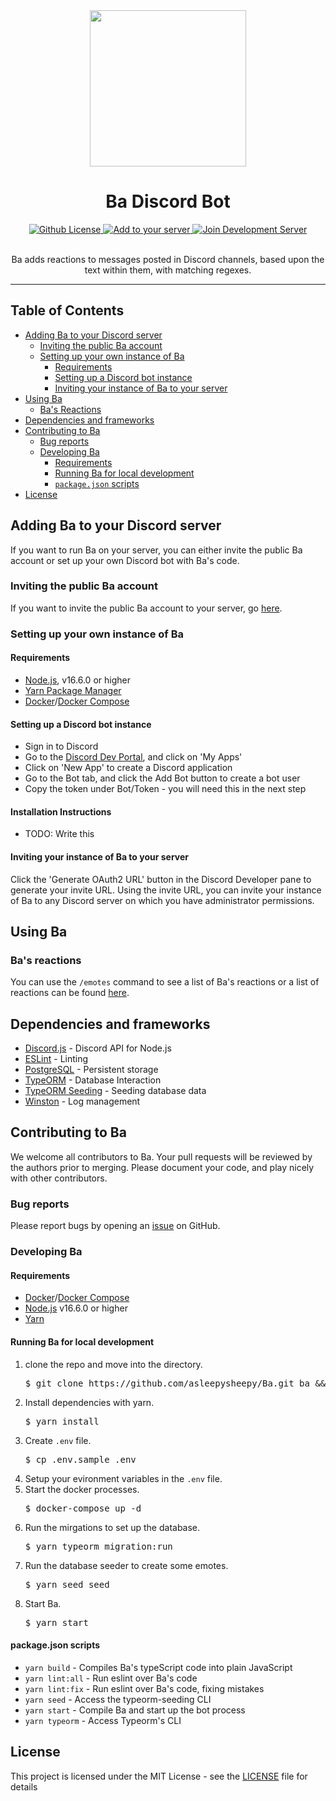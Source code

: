 <div align="center">
  <img src="https://cdn.discordapp.com/avatars/432729863820935172/efb04ebd24e45bed1d50e6dd52589cfc.png?size=1024" height="250" />
  <h1>Ba Discord Bot</h1>

  <a href="https://github.com/asleepysheepy/Ba/blob/main/LICENSE">
    <img src="https://img.shields.io/github/license/asleepysheepy/Ba.svg?style=flat-square" alt="Github License" />
  </a>
  <a href="https://discordapp.com/oauth2/authorize?&client_id=432729863820935172&scope=bot&permissions=329792">
    <img src="https://img.shields.io/badge/Add%20to%20your-server-7289DA.svg?style=flat-square" alt="Add to your server" />
  </a>
   <a href="https://discord.gg/GMSFMpF">
    <img src="https://img.shields.io/badge/Join%20the%20development-Discord-7289DA.svg?style=flat-square" alt="Join Development Server" />
  </a>

  <br />
  <br />

  <p>Ba adds reactions to messages posted in Discord channels, based upon the text within them, with matching regexes.</p>

  <hr />
</div>

## Table of Contents

* [Adding Ba to your Discord server](#adding-Ba-to-your-discord-server)
  * [Inviting the public Ba account](#inviting-the-public-ba-account)
  * [Setting up your own instance of Ba](#setting-up-your-own-instance-of-Ba)
    * [Requirements](#requirements)
    * [Setting up a Discord bot instance](#setting-up-a-discord-bot-instance)
    * [Inviting your instance of Ba to your server](#inviting-your-instance-of-Ba-to-your-server)
* [Using Ba](#using-Ba)
  * [Ba's Reactions](#bas-reactions)
* [Dependencies and frameworks](#Dependencies-and-frameworks)
* [Contributing to Ba](#contributing-to-Ba)
  * [Bug reports](#bug-reports)
  * [Developing Ba](#developing-Ba)
    * [Requirements](#requirements)
    * [Running Ba for local development](#running-Ba-for-local-development)
    * [`package.json` scripts](#package.json-scripts)
* [License](#license)

## Adding Ba to your Discord server

If you want to run Ba on your server, you can either invite the public Ba account or set up your own Discord bot with Ba's code.

### Inviting the public Ba account

If you want to invite the public Ba account to your server, go [here](https://discordapp.com/oauth2/authorize?&client_id=432729863820935172&scope=bot&permissions=2112).

### Setting up your own instance of Ba

#### Requirements

* [Node.js](https://nodejs.org/en/), v16.6.0 or higher
* [Yarn Package Manager](https://yarnpkg.com/)
* [Docker](https://www.docker.com/)/[Docker Compose](https://docs.docker.com/compose/)

#### Setting up a Discord bot instance

* Sign in to Discord
* Go to the [Discord Dev Portal](https://discordapp.com/developers/), and click on 'My Apps'
* Click on 'New App' to create a Discord application
* Go to the Bot tab, and click the Add Bot button to create a bot user
* Copy the token under Bot/Token - you will need this in the next step

#### Installation Instructions

* TODO: Write this

#### Inviting your instance of Ba to your server

Click the 'Generate OAuth2 URL' button in the Discord Developer pane to generate your invite URL.  Using the invite URL, you can invite your instance of Ba to any Discord server on which you have administrator permissions.

## Using Ba

### Ba's reactions

You can use the `/emotes` command to see a list of Ba's reactions or a list of reactions can be found [here](https://github.com/asleepysheepy/Ba/wiki/Reactions).

## Dependencies and frameworks

* [Discord.js](https://discord.js.org) - Discord API for Node.js
* [ESLint](https://eslint.org/) - Linting
* [PostgreSQL](https://www.postgresql.org/) - Persistent storage
* [TypeORM](https://typeorm.io/#/) - Database Interaction
* [TypeORM Seeding](https://github.com/w3tecch/typeorm-seeding) - Seeding database data
* [Winston](https://github.com/winstonjs/winston) - Log management

## Contributing to Ba

We welcome all contributors to Ba.  Your pull requests will be reviewed by the authors prior to merging. Please document your code, and play nicely with other contributors.

### Bug reports

Please report bugs by opening an [issue](https://github.com/asleepysheepy/Ba/issues) on GitHub.

### Developing Ba

#### Requirements
* [Docker](https://www.docker.com/)/[Docker Compose](https://docs.docker.com/compose/)
* [Node.js](https://nodejs.org/en/) v16.6.0 or higher
* [Yarn](https://yarnpkg.com/)

#### Running Ba for local development

<ol>
  <li>
    clone the repo and move into the directory.
    <br>
    <pre>$ git clone https://github.com/asleepysheepy/Ba.git ba && cd ba</pre>
  </li>
  <li>
    Install dependencies with yarn.
    <br>
    <pre>$ yarn install</pre>
  </li>
  <li>
    Create <code>.env</code> file.
    <br>
    <pre>$ cp .env.sample .env</pre>
  </li>
  <li>
    Setup your evironment variables in the <code>.env</code> file.
  </li>
  <li>
    Start the docker processes.
    <br>
    <pre>$ docker-compose up -d</pre>
  </li>
  <li>
    Run the mirgations to set up the database.
    <br>
    <pre>$ yarn typeorm migration:run</pre>
  </li>
  <li>
    Run the database seeder to create some emotes.
    <br>
    <pre>$ yarn seed seed</pre>
  </li>
  <li>
    Start Ba.
    <br>
    <pre>$ yarn start</pre>
  </li>
</ol>

#### package.json scripts

* `yarn build` - Compiles Ba's typeScript code into plain JavaScript
* `yarn lint:all` - Run eslint over Ba's code
* `yarn lint:fix` - Run eslint over Ba's code, fixing mistakes
* `yarn seed` - Access the typeorm-seeding CLI
* `yarn start` - Compile Ba and start up the bot process
* `yarn typeorm` - Access Typeorm's CLI

## License

This project is licensed under the MIT License - see the [LICENSE](LICENSE) file for details

